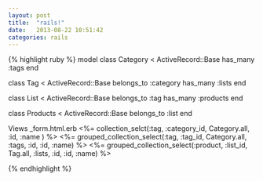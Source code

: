 ```yaml
---
layout: post
title:  "rails!"
date:   2013-08-22 10:51:42
categories: rails
---
```



{% highlight ruby %}
model
class Category <  ActiveRecord::Base
has_many :tags
end

class Tag < ActiveRecord::Base
belongs_to :category
has_many :lists
end

class List < ActiveRecord::Base
belongs_to :tag
has_many :products
end

class Products < ActiveRecord::Base
belongs_to :list
end

Views _form.html.erb
<%= collection_selct(:tag, :category_id,  Category.all, :id, :name ) %>
<%= grouped_collection_select(:tag, :tag_id, Category.all, :tags, :id, :id, :name) %>
<%= grouped_collection_select(:product, :list_id, Tag.all, :lists, :id, :id, :name) %>

{% endhighlight %}

